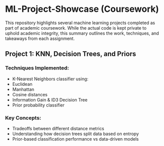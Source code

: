 # ML-Project-Showcase (Coursework)

This repository highlights several machine learning projects completed as part of academic coursework. While the actual code is kept private to uphold academic integrity, this summary outlines the work, techniques, and takeaways from each assignment.

## Project 1: KNN, Decision Trees, and Priors
### Techniques Implemented:

- K-Nearest Neighbors classifier using:
-   Euclidean
-   Manhattan
- Cosine distances
- Information Gain & ID3 Decision Tree
- Prior probability classifier

### Key Concepts:
- Tradeoffs between different distance metrics
- Understanding how decision trees split data based on entropy
- Prior-based classification performance vs data-driven models

